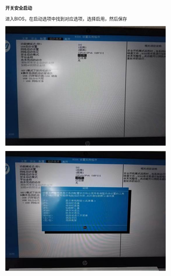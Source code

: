 **开关安全启动**

进入BIOS，在启动选项中找到对应选项，选择启用，然后保存

![img](./assets/clip_image002-1712303886803-1.jpg)

![img](./assets/clip_image004-1712303886803-2.jpg)